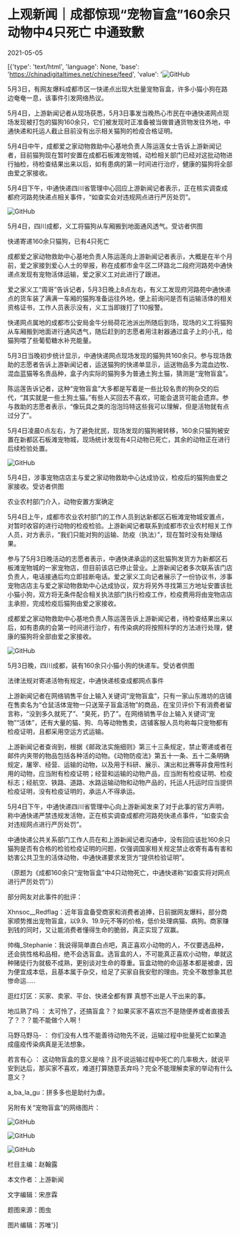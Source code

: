 # 上观新闻｜成都惊现“宠物盲盒”160余只动物中4只死亡 中通致歉

2021-05-05

[{'type': 'text/html', 'language': None, 'base': 'https://chinadigitaltimes.net/chinese/feed', 'value': '![GitHub](https://chinadigitaltimes.net/chinese/files/2021/05/image-1620186521019.png)

5月3日，有网友爆料成都市区一快递点出现大批量宠物盲盒，许多小猫小狗在路边奄奄一息，该事件引发网络热议。

5月4日，上游新闻记者从现场获悉，5月3日事发当晚热心市民在中通快递网点现场发现被打包的猫狗160余只，它们被发现时正准备被当做普通货物发往外地，中通快递和托运人截止目前没有出示相关猫狗的检疫合格证明。

5月4日中午，成都爱之家动物救助中心基地负责人陈运莲女士告诉上游新闻记者，目前猫狗现在暂时安置在成都石板滩宠物城，动检相关部门已经对这批动物进行抽检，待检查结果出来以后，如有患病的第一时间进行治疗，健康的猫狗将全部由爱之家接收。

5月4日下午，中通快递四川省管理中心回应上游新闻记者表示，正在核实调查成都府河路苑快递点相关事件，“如查实会对违规网点进行严厉处罚”。

![GitHub](https://chinadigitaltimes.net/chinese/files/2021/05/image-1620186538147.png) 

5月4日，四川成都，义工将猫狗从车厢搬到地面通风透气。受访者供图  



快递寄递160余只猫狗，已有4只死亡

成都爱之家动物救助中心基地负责人陈运莲向上游新闻记者表示，大概是在半个月前，爱之家接到爱心人士的举报，称在成都市金牛区二环路北二段府河路苑中通快递点发现有宠物活体运输，爱之家义工对此进行了跟进。

爱之家义工“周哥”告诉记者，5月3日晚上8点左右，有义工发现府河路苑中通快递点的货车装了满满一车厢的猫狗准备运往外地，便上前询问是否有运输活体的相关资格证书，工作人员表示没有，义工当即拨打了110报警。

快递网点属地的成都市公安局金牛分局荷花池派出所随后到场，现场的义工将猫狗从车厢搬到地面进行通风透气，随后赶到的志愿者用注射器通过盒子上的小孔，给猫狗喂了些葡萄糖水补充能量。

5月3日当晚初步统计显示，中通快递网点现场发现的猫狗共160余只。参与现场救助的志愿者告诉上游新闻记者，运送猫狗的快递单显示，运送物品多为混血边牧、混血蓝猫等名贵品种，盒子内实际的猫狗多为普通土狗土猫，猜测是“宠物盲盒”。

陈运莲告诉记者，这种“宠物盲盒”大多都是写着是一些比较名贵的狗杂交的后代，“其实就是一些土狗土猫。”有些人买回去不喜欢，可能会退货可能会遗弃。参与救助的志愿者表示，“像玩具之类的泡泡玛特这些我可以理解，但是活物就有点过分了”。

5月4日凌晨0点左右，为了避免扰民，现场发现的猫狗被转移，160余只猫狗被安置在新都区石板滩宠物城，现场统计发现有4只动物已死亡，其余的动物正在进行后续检验处置。

![GitHub](https://chinadigitaltimes.net/chinese/files/2021/05/image-1620186633831.png)  

 5月4日，涉事宠物店店主与爱之家动物救助中心达成协议，检疫后的猫狗由爱之家接收。受访者供图 



农业农村部门介入，动物安置方案确定

5月4日上午，成都市农业农村部门的工作人员到达新都区石板滩宠物城安置点，对暂时收容的进行动物的检疫检验。上游新闻记者联系到成都市农业农村相关工作人员，对方表示，“我们只能对狗的运输、防疫（执法）”，现在暂时没有处理结果。

参与了5月3日晚活动的志愿者表示，中通快递承运的这批猫狗发货方为新都区石板滩宠物城的一家宠物店，但目前该店已停止营业。上游新闻记者多次联系该门店负责人，电话接通后均立即挂断电话。爱之家义工向记者展示了一份协议书，涉事宠物店店主与爱之家动物救助中心达成协议，双方将另外寻找第三方地址安置该批小猫小狗，双方将无条件配合相关执法部门执行检疫工作，检疫费用将由宠物店店主承担，完成检疫后猫狗由爱之家接收。

成都爱之家动物救助中心基地负责人陈运莲告诉上游新闻记者，待检查结果出来以后，如有患病的会第一时间进行治疗，有传染病的将按照科学的方法进行处理，健康的猫狗将全部由爱之家接收。

![GitHub](https://chinadigitaltimes.net/chinese/files/2021/05/image-1620186785382.png)     

 5月3日晚，四川成都，装有160余只小猫小狗的快递车。受访者供图 



法律法规对寄递活物有规定，中通快递核查成都网点事件

上游新闻记者在网络销售平台上输入关键词“宠物盲盒”，只有一家山东潍坊的店铺在售卖名为“仓鼠活体宠物一只送笼子盲盒活物”的商品，在宝贝评价下有消费者留言称，“没到多久就死了”、“臭死，扔了”。在网络销售平台上输入关键词“宠物”“活体”，还有大量的猫、狗、鸟等动物售卖，店铺客服人员均称每只宠物都有检疫证明，且都采用空运方式运输。

上游新闻记者查询到，根据《邮政法实施细则》第三十三条规定，禁止寄递或者在邮件内夹带的物品包括各种活的动物。《动物防疫法》第五十一条、五十二条明确规定，屠宰、经营、运输的动物，以及用于科研、展示、演出和比赛等非食用性利用的动物，应当附有检疫证明；经营和运输的动物产品，应当附有检疫证明、检疫标志；经航空、铁路、道路、水路运输动物和动物产品的，托运人托运时应当提供检疫证明，没有检疫证明的，承运人不得承运。

5月4日下午，中通快递四川省管理中心向上游新闻发来了对于此事的官方声明，称中通快递严禁违规发活物，正在核实调查成都府河路苑快递点事件，“如查实会对违规网点进行严厉处罚”。

中通快递公共关系部门工作人员在和上游新闻记者沟通中，没有回应该批160余只猫狗是否有合格的检验检疫证明的问题，仅强调国家相关规定禁止收寄有毒有害和妨害公共卫生的活体动物，中通快递要求发货方“提供检验证明”。

（原题为《成都160余只“宠物盲盒”中4只动物死亡，中通快递称“如查实将对网点进行严厉处罚”》）

部分网友对此事件的批评：



Xhnsoc__Redflag：近年盲盒备受商家和消费者追捧，日前据网友爆料，部分商家顺势推出宠物盲盒，以9.9、19.9元不等的价格，低价处理病猫、病狗。商家赚到钱的同时，又让能消费者懂得生命的脆弱，真正实现了双赢。

帅梅_Stephanie：我说得简单直白点吧，真正喜欢小动物的人，不仅要选品种，还会挑性格和品相，绝不会选盲盒。选盲盒的人，不可能真正喜欢小动物，单就这种赌徒行为就极不成熟，更别谈对生命的尊重。盲盒动物的命运基本都是被虐，因为便宜成本低，且基本属于杂交，给足了买家自我安慰的理由。完全不敢想象其悲惨命运…..

逛红灯区：买家、卖家、平台、快递全都有罪 真想不出是人干出来的事。

地瓜熟了吗 ： 太可怜了，还搞盲盒？？如果买家不喜欢岂不是随便养或者直接丢了？？？能不能做个人啊！

马野马野马- ： 你们没有人性不能善待动物先不说，运输过程中批量死亡如果造成瘟疫传染病真是无法想象。

若言有心 ： 这动物盲盒的意义是啥？且不说运输过程中死亡的几率极大，就说平安到达后，那买家不喜欢，难道打算随意丢弃吗？完全不能理解卖家的举动有什么意义？

a_ba_la_gu：拼多多也是助纣为虐。



另附有关“宠物盲盒”的网络图片：

![GitHub](https://chinadigitaltimes.net/chinese/files/2021/05/image-1620187128199.png)

![GitHub](https://chinadigitaltimes.net/chinese/files/2021/05/image-1620187153452.png)

![GitHub](https://chinadigitaltimes.net/chinese/files/2021/05/image-1620187163788.png)

栏目主编：赵翰露

本文作者：上游新闻

文字编辑：宋彦霖

题图来源：图虫

图片编辑：苏唯'}]